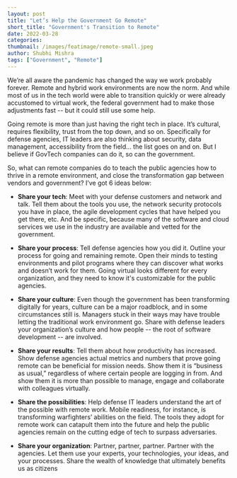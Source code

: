 ```yaml
---
layout: post
title: "Let’s Help the Government Go Remote"
short_title: "Government's Transition to Remote"
date: 2022-03-28
categories: 
thumbnail: /images/featimage/remote-small.jpeg
author: Shubhi Mishra
tags: ["Government", "Remote"]
---
```


We’re all aware the pandemic has changed the way we work probably forever. Remote and hybrid work environments are now the norm. And while most of us in the tech world were able to transition quickly or were already accustomed to virtual work, the federal government had to make those adjustments fast -- but it could still use some help. 
 
Going remote is more than just having the right tech in place. It’s cultural, requires flexibility, trust from the top down, and so on. Specifically for defense agencies, IT leaders are also thinking about security, data management, accessibility from the field... the list goes on and on. But I believe if GovTech companies can do it, so can the government. 
 
So, what can remote companies do to teach the public agencies how to thrive in a remote environment, and close the transformation gap between vendors and government? I’ve got 6 ideas below:
 
* **Share your tech**: Meet with your defense customers and network and talk. Tell them about the tools you use, the network security protocols you have in place, the agile development cycles that have helped you get there, etc. And be specific, because many of the software and cloud services we use in the industry are available and vetted for the government. 


* **Share your process**: Tell defense agencies how you did it. Outline your process for going and remaining remote. Open their minds to testing environments and pilot programs where they can discover what works and doesn’t work for them. Going virtual looks different for every organization, and they need to know it's customizable for the public agencies.  


* **Share your culture**: Even though the government has been transforming digitally for years, culture can be a major roadblock, and in some circumstances still is. Managers stuck in their ways may have trouble letting the traditional work environment go. Share with defense leaders your organization’s culture and how people -- the root of software development -- are involved.  


* **Share your results**: Tell them about how productivity has increased. Show defense agencies actual metrics and numbers that prove going remote can be beneficial for mission needs. Show them it is “business as usual,” regardless of where certain people are logging in from. And show them it is more than possible to manage, engage and collaborate with colleagues virtually. 


* **Share the possibilities**: Help defense IT leaders understand the art of the possible with remote work. Mobile readiness, for instance, is transforming warfighters’ abilities on the field. The tools they adopt for remote work can catapult them into the future and help the public agencies remain on the cutting edge of tech to surpass adversaries. 


* **Share your organization**: Partner, partner, partner. Partner with the agencies. Let them use your experts, your technologies, your ideas, and your processes. Share the wealth of knowledge that ultimately benefits us as citizens
